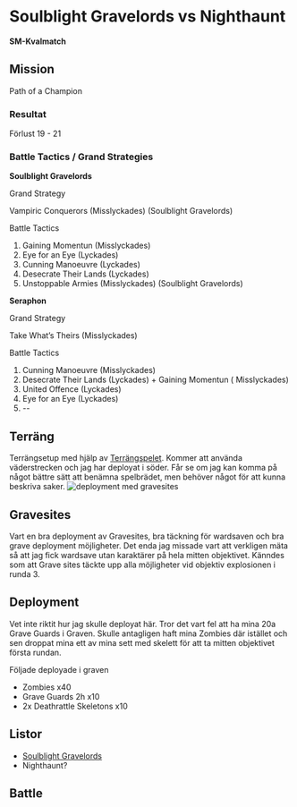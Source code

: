 # Soulblight Gravelords vs Nighthaunt

**SM-Kvalmatch**

## Mission
Path of a Champion

### Resultat
Förlust
19 - 21

### Battle Tactics / Grand Strategies

**Soulblight Gravelords**

Grand Strategy

Vampiric Conquerors (Misslyckades) (Soulblight Gravelords)

Battle Tactics

1) Gaining Momentun (Misslyckades)
2) Eye for an Eye (Lyckades)
3) Cunning Manoeuvre (Lyckades) 
4) Desecrate Their Lands (Lyckades)
5) Unstoppable Armies (Misslyckades) (Soulblight Gravelords)


**Seraphon**

Grand Strategy

Take What’s Theirs (Misslyckades)

Battle Tactics

1) Cunning Manoeuvre (Misslyckades)
2) Desecrate Their Lands (Lyckades) + Gaining Momentun ( Misslyckades) 
3) United Offence (Lyckades)
4) Eye for an Eye (Lyckades)
5)  --

## Terräng

Terrängsetup med hjälp av [Terrängspelet](../../../SM/terr%C3%A4ngspelet.md). Kommer att använda väderstrecken och jag har deployat i söder. Får se om jag kan komma på något bättre sätt att benämna spelbrädet, men behöver något för att kunna beskriva saker.
![deployment med gravesites](bilder/terr%C3%A4ng%2Bdeployment.JPG)


## Gravesites
Vart en bra deployment av Gravesites, bra täckning för wardsaven och bra grave deployment möjligheter. Det enda jag missade vart att verkligen mäta så att jag fick wardsave utan karaktärer på hela mitten objektivet. Känndes som att Grave sites täckte upp alla möjligheter vid objektiv explosionen i runda 3.


## Deployment

Vet inte riktit hur jag skulle deployat här. Tror det vart fel att ha mina 20a Grave Guards i Graven. Skulle antagligen haft mina Zombies där istället och sen droppat mina ett av mina sett med skelett för att ta mitten objektivet första rundan. 

Följade deployade i graven
* Zombies x40
* Grave Guards 2h x10
* 2x Deathrattle Skeletons x10

## Listor

* [Soulblight Gravelords](soulblight-lista-2023-02-12.pdf)
* Nighthaunt?


## Battle
